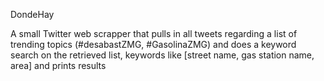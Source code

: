 DondeHay

A small Twitter web scrapper that pulls in all tweets regarding a list of trending topics (#desabastZMG, #GasolinaZMG) and does a keyword search on the retrieved list, keywords like [street name, gas station name, area] and prints results
